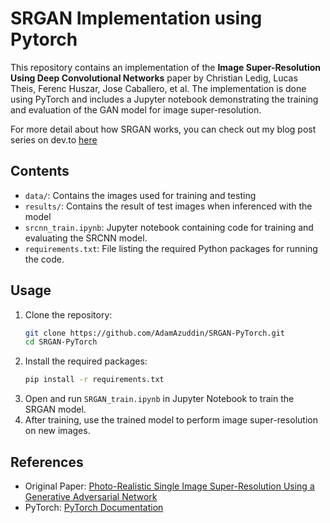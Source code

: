 # SRGAN Implementation using Pytorch

This repository contains an implementation of the **Image Super-Resolution Using Deep Convolutional Networks** paper by Christian Ledig, Lucas Theis, Ferenc Huszar, Jose Caballero, et al. The implementation is done using PyTorch and includes a Jupyter notebook demonstrating the training and evaluation of the GAN model for image super-resolution.

For more detail about how SRGAN works, you can check out my blog post series on dev.to [here](https://dev.to/adamazuddin/series/27510)

## Contents

- `data/`: Contains the images used for training and testing
- `results/`: Contains the result of test images when inferenced with the model
- `srcnn_train.ipynb`: Jupyter notebook containing code for training and evaluating the SRCNN model.
- `requirements.txt`: File listing the required Python packages for running the code.

## Usage

1. Clone the repository:
   ```bash
   git clone https://github.com/AdamAzuddin/SRGAN-PyTorch.git
   cd SRGAN-PyTorch
   ```
2. Install the required packages:
   ```bash
   pip install -r requirements.txt
   ```
3. Open and run `SRGAN_train.ipynb` in Jupyter Notebook to train the SRGAN model.
4. After training, use the trained model to perform image super-resolution on new images.

## References

- Original Paper: [Photo-Realistic Single Image Super-Resolution Using a Generative Adversarial Network](https://arxiv.org/pdf/1609.04802)
- PyTorch: [PyTorch Documentation](https://pytorch.org/docs/stable/index.html)
